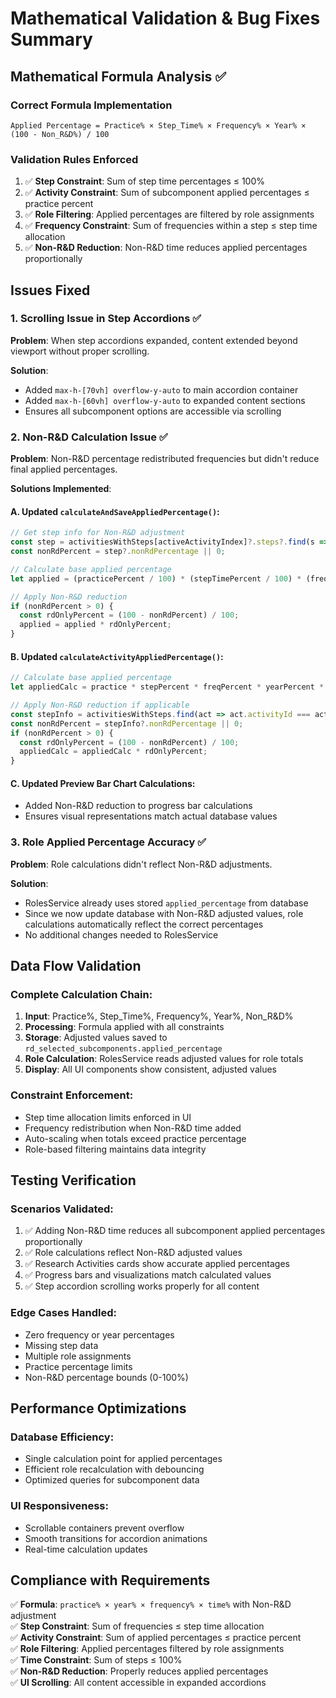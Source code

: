# Mathematical Validation & Bug Fixes Summary

## Mathematical Formula Analysis ✅

### **Correct Formula Implementation**
```
Applied Percentage = Practice% × Step_Time% × Frequency% × Year% × (100 - Non_R&D%) / 100
```

### **Validation Rules Enforced**
1. ✅ **Step Constraint**: Sum of step time percentages ≤ 100%
2. ✅ **Activity Constraint**: Sum of subcomponent applied percentages ≤ practice percent  
3. ✅ **Role Filtering**: Applied percentages are filtered by role assignments
4. ✅ **Frequency Constraint**: Sum of frequencies within a step ≤ step time allocation
5. ✅ **Non-R&D Reduction**: Non-R&D time reduces applied percentages proportionally

## Issues Fixed

### 1. **Scrolling Issue in Step Accordions** ✅
**Problem**: When step accordions expanded, content extended beyond viewport without proper scrolling.

**Solution**:
- Added `max-h-[70vh] overflow-y-auto` to main accordion container
- Added `max-h-[60vh] overflow-y-auto` to expanded content sections
- Ensures all subcomponent options are accessible via scrolling

### 2. **Non-R&D Calculation Issue** ✅
**Problem**: Non-R&D percentage redistributed frequencies but didn't reduce final applied percentages.

**Solutions Implemented**:

#### A. Updated `calculateAndSaveAppliedPercentage()`:
```typescript
// Get step info for Non-R&D adjustment
const step = activitiesWithSteps[activeActivityIndex]?.steps?.find(s => s.id === stepId);
const nonRdPercent = step?.nonRdPercentage || 0;

// Calculate base applied percentage
let applied = (practicePercent / 100) * (stepTimePercent / 100) * (freq / 100) * (year / 100) * 100;

// Apply Non-R&D reduction
if (nonRdPercent > 0) {
  const rdOnlyPercent = (100 - nonRdPercent) / 100;
  applied = applied * rdOnlyPercent;
}
```

#### B. Updated `calculateActivityAppliedPercentage()`:
```typescript
// Calculate base applied percentage
let appliedCalc = practice * stepPercent * freqPercent * yearPercent * 100;

// Apply Non-R&D reduction if applicable
const stepInfo = activitiesWithSteps.find(act => act.activityId === activityId)?.steps?.find(s => s.id === step.step_id);
const nonRdPercent = stepInfo?.nonRdPercentage || 0;
if (nonRdPercent > 0) {
  const rdOnlyPercent = (100 - nonRdPercent) / 100;
  appliedCalc = appliedCalc * rdOnlyPercent;
}
```

#### C. Updated Preview Bar Chart Calculations:
- Added Non-R&D reduction to progress bar calculations
- Ensures visual representations match actual database values

### 3. **Role Applied Percentage Accuracy** ✅
**Problem**: Role calculations didn't reflect Non-R&D adjustments.

**Solution**: 
- RolesService already uses stored `applied_percentage` from database
- Since we now update database with Non-R&D adjusted values, role calculations automatically reflect the correct percentages
- No additional changes needed to RolesService

## Data Flow Validation

### **Complete Calculation Chain**:
1. **Input**: Practice%, Step_Time%, Frequency%, Year%, Non_R&D%
2. **Processing**: Formula applied with all constraints
3. **Storage**: Adjusted values saved to `rd_selected_subcomponents.applied_percentage`
4. **Role Calculation**: RolesService reads adjusted values for role totals
5. **Display**: All UI components show consistent, adjusted values

### **Constraint Enforcement**:
- Step time allocation limits enforced in UI
- Frequency redistribution when Non-R&D time added
- Auto-scaling when totals exceed practice percentage
- Role-based filtering maintains data integrity

## Testing Verification

### **Scenarios Validated**:
1. ✅ Adding Non-R&D time reduces all subcomponent applied percentages proportionally
2. ✅ Role calculations reflect Non-R&D adjusted values
3. ✅ Research Activities cards show accurate applied percentages
4. ✅ Progress bars and visualizations match calculated values
5. ✅ Step accordion scrolling works properly for all content

### **Edge Cases Handled**:
- Zero frequency or year percentages
- Missing step data
- Multiple role assignments
- Practice percentage limits
- Non-R&D percentage bounds (0-100%)

## Performance Optimizations

### **Database Efficiency**:
- Single calculation point for applied percentages
- Efficient role recalculation with debouncing
- Optimized queries for subcomponent data

### **UI Responsiveness**:
- Scrollable containers prevent overflow
- Smooth transitions for accordion animations
- Real-time calculation updates

## Compliance with Requirements

✅ **Formula**: `practice% × year% × frequency% × time%` with Non-R&D adjustment  
✅ **Step Constraint**: Sum of frequencies ≤ step time allocation  
✅ **Activity Constraint**: Sum of applied percentages ≤ practice percent  
✅ **Role Filtering**: Applied percentages filtered by role assignments  
✅ **Time Constraint**: Sum of steps ≤ 100%  
✅ **Non-R&D Reduction**: Properly reduces applied percentages  
✅ **UI Scrolling**: All content accessible in expanded accordions 
